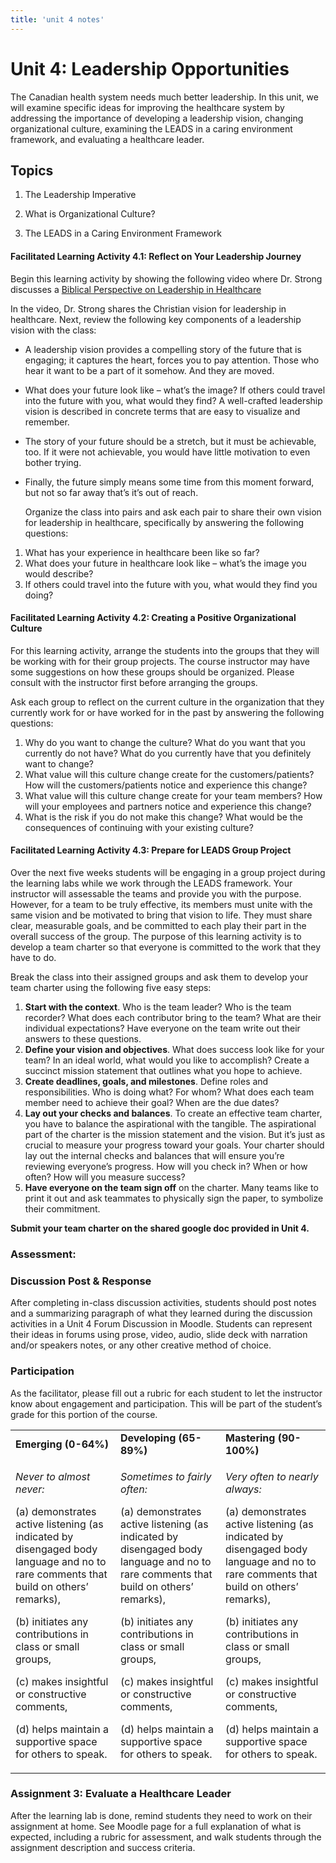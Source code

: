 ```yaml
---
title: 'unit 4 notes'
---
```


# Unit 4: Leadership Opportunities

The Canadian health system needs much better leadership. In this unit, we will examine specific ideas for improving the healthcare system by addressing the importance of developing a leadership vision, changing organizational culture, examining the LEADS in a caring environment framework, and evaluating a healthcare leader. 

## Topics

1.   The Leadership Imperative 

2.   What is Organizational Culture?

3.   The LEADS in a Caring Environment Framework

#### Facilitated Learning Activity 4.1: Reflect on Your Leadership Journey

Begin this learning activity by showing the following video where Dr. Strong discusses a [Biblical Perspective on Leadership in Healthcare](https://web.microsoftstream.com/video/4f430440-834f-4280-b8be-08211948c5b0)

In the video, Dr. Strong shares the Christian vision for leadership in healthcare. Next, review the following key components of a leadership vision with the class:

- A leadership vision provides a compelling story of the future that is engaging; it captures the heart, forces you to pay attention. Those who hear it want to be a part of it somehow. And they are moved.

- What does your future look like – what’s the image? If others could travel into the future with you, what would they find? A well-crafted leadership vision is described in concrete terms that are easy to visualize and remember.

- The story of your future should be a stretch, but it must be achievable, too. If it were not achievable, you would have little motivation to even bother trying.

- Finally, the future simply means some time from this moment forward, but not so far away that’s it’s out of reach.

  

  Organize the class into pairs and ask each pair to share their own vision for leadership in healthcare, specifically by answering the following questions:

1. What has your experience in healthcare been like so far?
2. What does your future in healthcare look like – what’s the image you would describe? 
3. If others could travel into the future with you, what would they find you doing? 



#### Facilitated Learning Activity 4.2: Creating a Positive Organizational Culture

For this learning activity, arrange the students into the groups that they will be working with for their group projects.  The course instructor may have some suggestions on how these groups should be organized.  Please consult with the instructor first before arranging the groups.

Ask each group to reflect on the current culture in the organization that they currently work for or have worked for in the past by answering the following questions:

1. Why do you want to change the culture? What do you want that you currently do not have? What do you currently have that you definitely want to change?
2. What value will this culture change create for the customers/patients? How will the customers/patients notice and experience this change?
3. What value will this culture change create for your team members? How will your employees and partners notice and experience this change?
4. What is the risk if you do not make this change? What would be the consequences of continuing with your existing culture?



#### Facilitated Learning Activity 4.3: Prepare for LEADS Group Project

Over the next five weeks students will be engaging in a group project during the learning labs while we work through the LEADS framework.  Your instructor will assessable the teams and provide you with the purpose. However, for a team to be truly effective, its members must unite with the same vision and be motivated to bring that vision to life. They must share clear, measurable goals, and be committed to each play their part in the overall success of the group.  The purpose of this learning activity is to develop a team charter so that everyone is committed to the work that they have to do.

Break the class into their assigned groups and ask them to develop your team charter using the following five easy steps:

1. **Start with the context**. Who is the team leader? Who is the team recorder? What does each contributor bring to the team? What are their individual expectations? Have everyone on the team write out their answers to these questions.
2. **Define your vision and objectives**. What does success look like for your team? In an ideal world, what would you like to accomplish? Create a succinct mission statement that outlines what you hope to achieve.
3. **Create deadlines, goals, and milestones**. Define roles and responsibilities. Who is doing what? For whom? What does each team member need to achieve their goal? When are the due dates?
4. **Lay out your checks and balances**. To create an effective team charter, you have to balance the aspirational with the tangible. The aspirational part of the charter is the mission statement and the vision. But it’s just as crucial to measure your progress toward your goals. Your charter should lay out the internal checks and balances that will ensure you’re reviewing everyone’s progress. How will you check in? When or how often? How will you measure success?
5. **Have everyone on the team sign off** on the charter. Many teams like to print it out and ask teammates to physically sign the paper, to symbolize their commitment.

**Submit your team charter on the shared google doc provided in Unit 4.**

### Assessment: 

### Discussion Post & Response

After completing in-class discussion activities, students should post notes and a summarizing paragraph of what they learned during the discussion activities in a Unit 4 Forum Discussion in Moodle. Students can represent their ideas in forums using prose, video, audio, slide deck with narration and/or speakers notes, or any other creative method of choice. 

### Participation

As the facilitator, please fill out a rubric for each student to let the instructor know about engagement and participation. This will be part of the student’s grade for this portion of the course.

<table>
<tbody>
<tr class="odd">
<td><strong>Emerging (0-64%)</strong></td>
<td><strong>Developing (65-89%)</strong></td>
<td><strong>Mastering (90-100%)</strong></td>
</tr>
<tr class="even">
<td><p><em>Never to almost never:</em></p>
<p>(a) demonstrates active listening (as indicated by disengaged body language and no to rare comments that build on others’ remarks),</p>
<p>(b) initiates any contributions in class or small groups,</p>
<p>(c) makes insightful or constructive comments,</p>
<p>(d) helps maintain a supportive space for others to speak.</p></td>
<td><p><em>Sometimes to fairly often:</em></p>
<p>(a) demonstrates active listening (as indicated by disengaged body language and no to rare comments that build on others’ remarks),</p>
<p>(b) initiates any contributions in class or small groups,</p>
<p>(c) makes insightful or constructive comments,</p>
<p>(d) helps maintain a supportive space for others to speak.</p></td>
<td><p><em>Very often to nearly always:</em></p>
<p>(a) demonstrates active listening (as indicated by disengaged body language and no to rare comments that build on others’ remarks),</p>
<p>(b) initiates any contributions in class or small groups,</p>
<p>(c) makes insightful or constructive comments,</p>
<p>(d) helps maintain a supportive space for others to speak.</p></td>
</tr>
</tbody>
</table>

### Assignment 3: Evaluate a Healthcare Leader

After the learning lab is done, remind students they need to work on their assignment at home. See Moodle page for a full explanation of what is expected, including a rubric for assessment, and walk students through the assignment description and success criteria.

